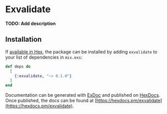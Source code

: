 # Exvalidate

**TODO: Add description**

## Installation

If [available in Hex](https://hex.pm/docs/publish), the package can be installed
by adding `exvalidate` to your list of dependencies in `mix.exs`:

```elixir
def deps do
  [
    {:exvalidate, "~> 0.1.0"}
  ]
end
```

Documentation can be generated with [ExDoc](https://github.com/elixir-lang/ex_doc)
and published on [HexDocs](https://hexdocs.pm). Once published, the docs can
be found at [https://hexdocs.pm/exvalidate](https://hexdocs.pm/exvalidate).

